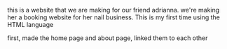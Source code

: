 this is a website that we are making for our friend adrianna. we're making her a booking website for her nail business. This is my first time using
the HTML language

first, made the home page and about page, linked them to each other
